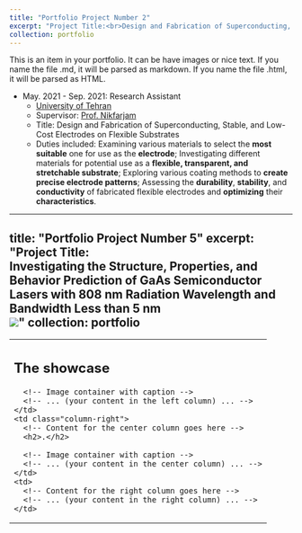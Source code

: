 ```yaml
---
title: "Portfolio Project Number 2"
excerpt: "Project Title:<br>Design and Fabrication of Superconducting, Stable, and Low-Cost Electrodes on Flexible Substrates<br/><img src='/images/name.png'>"
collection: portfolio
---
```


This is an item in your portfolio. It can be have images or nice text. If you name the file .md, it will be parsed as markdown. If you name the file .html, it will be parsed as HTML. 

* May. 2021 - Sep. 2021: Research Assistant
  * [University of Tehran](https://ut.ac.ir/en)
  * Supervisor: [Prof. Nikfarjam](https://fnst.ut.ac.ir/en/~a.nikfarjam)
  * Title: Design and Fabrication of Superconducting, Stable, and Low-Cost Electrodes on Flexible Substrates
  * Duties included: Examining various materials to select the **most suitable** one for use as the **electrode**; Investigating different materials for potential use as a **flexible, transparent, and stretchable substrate**; Exploring various coating methods to **create precise electrode patterns**; Assessing the **durability**, **stability**, and **conductivity** of fabricated flexible electrodes and **optimizing** their **characteristics**.


---
title: "Portfolio Project Number 5"
excerpt: "Project Title:<br>Investigating the Structure, Properties, and Behavior Prediction of GaAs Semiconductor Lasers with 808 nm Radiation Wavelength and Bandwidth Less than 5 nm<br/><img src='/images/name.png'>"
collection: portfolio
---

<table>
  <tr>
    <td class="column-left">
      <!-- Content for the left column goes here -->
      <h2>The showcase</h2>

      <!-- Image container with caption -->
      <!-- ... (your content in the left column) ... -->
    </td>
    <td class="column-right">
      <!-- Content for the center column goes here -->
      <h2>.</h2>

      <!-- Image container with caption -->
      <!-- ... (your content in the center column) ... -->
    </td>
    <td>
      <!-- Content for the right column goes here -->
      <!-- ... (your content in the right column) ... -->
    </td>
  </tr>
</table>

<div class="clearfix"></div> <!-- Clear the float after the columns -->
